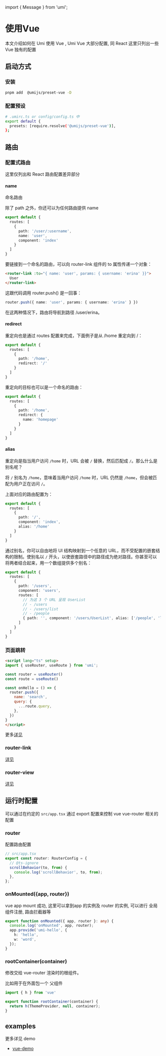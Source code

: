 import { Message } from 'umi';

# 使用Vue

本文介绍如何在 Umi 使用 Vue , Umi Vue 大部分配置, 同 React 这里只列出一些 Vue 独有的配置

## 启动方式

### 安装

```sh
pnpm add  @umijs/preset-vue -D
```

### 配置预设

```sh
# .umirc.ts or config/config.ts 中
export default {
  presets: [require.resolve('@umijs/preset-vue')],
};

```

## 路由

### 配置式路由

<Message>
这里仅列出和 React 路由配置差异部分
</Message>

#### name

命名路由

除了 path 之外，你还可以为任何路由提供 name

```ts
export default {
  routes: [
    {
      path: '/user/:username',
      name: 'user',
      component: 'index'
    }
  ]
}
```

要链接到一个命名的路由，可以向 router-link 组件的 to 属性传递一个对象：

```html
<router-link :to="{ name: 'user', params: { username: 'erina' }}">
  User
</router-link>
```

这跟代码调用 router.push() 是一回事：

```ts
router.push({ name: 'user', params: { username: 'erina' } })
```

在这两种情况下，路由将导航到路径 /user/erina。


#### redirect

重定向也是通过 routes 配置来完成，下面例子是从 /home 重定向到 /：

```ts
export default {
  routes: [
    {
      path: '/home',
      redirect: '/'
    }
  ]
}
```

重定向的目标也可以是一个命名的路由：

```ts
export default {
  routes: [
    {
      path: '/home',
      redirect: {
        name: 'homepage'
      }
    }
  ]
}
```

#### alias

重定向是指当用户访问 `/home` 时，URL 会被 `/` 替换，然后匹配成 `/`。那么什么是别名呢？

将 `/` 别名为 `/home`，意味着当用户访问 `/home` 时，URL 仍然是 `/home`，但会被匹配为用户正在访问 `/`。

上面对应的路由配置为：
```ts
export default {
  routes: [
    {
      path: '/',
      component: 'index',
      alias: '/home'
    }
  ]
}
```

通过别名，你可以自由地将 UI 结构映射到一个任意的 URL，而不受配置的嵌套结构的限制。使别名以 `/` 开头，以使嵌套路径中的路径成为绝对路径。你甚至可以将两者结合起来，用一个数组提供多个别名：

```ts
export default {
  routes: [
    {
      path: '/users',
      component: 'users',
      routes: [
        // 为这 3 个 URL 呈现 UserList
        // - /users
        // - /users/list
        // - /people
        { path: '', component: '/users/UserList', alias: ['/people', 'list'] },
      ]
    }
  ]
}
```

### 页面跳转

```html
<script lang="ts" setup>
import { useRouter, useRoute } from 'umi';

const router = useRouter()
const route = useRoute()

const onHello = () => {
  router.push({
    name: 'search',
    query: {
      ...route.query,
    },
  })
}
</script>
```

更多[详见](https://router.vuejs.org/guide/advanced/composition-api.html#accessing-the-router-and-current-route-inside-setup)

### router-link

[详见](https://router.vuejs.org/guide/#router-link)

### router-view

[详见](https://router.vuejs.org/guide/#router-view)

## 运行时配置

可以通过在约定的 `src/app.tsx` 通过 export 配置来控制 vue vue-router 相关的配置


### router

配置路由配置

```ts
// src/app.tsx
export const router: RouterConfig = {
  // @ts-ignore
  scrollBehavior(to, from) {
    console.log('scrollBehavior', to, from);
  },
};
```

### onMounted(\{app, router\})

vue app mount 成功, 这里可以拿到app 的实例及 router 的实例, 可以进行 全局组件注册, 路由拦截器等

```ts
export function onMounted({ app, router }: any) {
  console.log('onMounted', app, router);
  app.provide('umi-hello', {
    h: 'hello',
    w: 'word',
  });
}
```

### rootContainer(container)

修改交给 vue-router 渲染时的根组件。

比如用于在外面包一个 父组件

```ts
import { h } from 'vue'

export function rootContainer(container) {
  return h(ThemeProvider, null, container);
}
```

## examples

更多详见 demo

* [vue-demo](https://github.com/umijs/umi-next/tree/master/examples/vue-demo)
